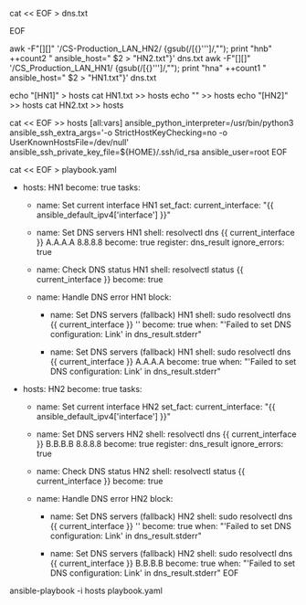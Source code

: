 cat << EOF > dns.txt

EOF

awk -F"[][]" '/CS-Production_LAN_HN2/ {gsub(/[{}'\'']/,""); print "hnb" ++count2 " ansible_host=" $2 > "HN2.txt"}' dns.txt
awk -F"[][]" '/CS_Production_LAN_HN1/ {gsub(/[{}'\'']/,""); print "hna" ++count1 " ansible_host=" $2 > "HN1.txt"}' dns.txt

echo "[HN1]" > hosts
cat HN1.txt >> hosts
echo "" >> hosts
echo "[HN2]" >> hosts
cat HN2.txt >> hosts


cat << EOF >> hosts
[all:vars]
ansible_python_interpreter=/usr/bin/python3
ansible_ssh_extra_args='-o StrictHostKeyChecking=no -o UserKnownHostsFile=/dev/null'
ansible_ssh_private_key_file=${HOME}/.ssh/id_rsa
ansible_user=root
EOF


cat << EOF > playbook.yaml
- hosts: HN1
  become: true
  tasks:
    - name: Set current interface HN1
      set_fact:
        current_interface: "{{ ansible_default_ipv4['interface'] }}"

    - name: Set DNS servers HN1
      shell: resolvectl dns {{ current_interface }} A.A.A.A 8.8.8.8
      become: true
      register: dns_result
      ignore_errors: true

    - name: Check DNS status HN1
      shell: resolvectl status {{ current_interface }}
      become: true

    - name: Handle DNS error HN1
      block:
        - name: Set DNS servers (fallback) HN1
          shell: sudo resolvectl dns {{ current_interface }} ''
          become: true
          when: "'Failed to set DNS configuration: Link' in dns_result.stderr"

        - name: Set DNS servers (fallback) HN1
          shell: sudo resolvectl dns {{ current_interface }} A.A.A.A
          become: true
          when: "'Failed to set DNS configuration: Link' in dns_result.stderr"

- hosts: HN2
  become: true
  tasks:
    - name: Set current interface HN2
      set_fact:
        current_interface: "{{ ansible_default_ipv4['interface'] }}"

    - name: Set DNS servers HN2
      shell: resolvectl dns {{ current_interface }} B.B.B.B 8.8.8.8
      become: true
      register: dns_result
      ignore_errors: true

    - name: Check DNS status HN2
      shell: resolvectl status {{ current_interface }}
      become: true

    - name: Handle DNS error HN2
      block:
        - name: Set DNS servers (fallback) HN2
          shell: sudo resolvectl dns {{ current_interface }} ''
          become: true
          when: "'Failed to set DNS configuration: Link' in dns_result.stderr"

        - name: Set DNS servers (fallback) HN2
          shell: sudo resolvectl dns {{ current_interface }} B.B.B.B
          become: true
          when: "'Failed to set DNS configuration: Link' in dns_result.stderr"
EOF

ansible-playbook -i hosts playbook.yaml
